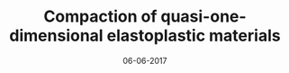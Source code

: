 ---
title: "Compaction of quasi-one-dimensional elastoplastic materials"
collection: publications
permalink: /publication/06-06-2017-https://www.nature.com/articles/ncomms15568
date: 06-06-2017
venue: 'Nature communications'
citation: 'M. Reza Shaebani, Javad Najafi, Ali Farnudi, Daniel Bonn, and Mehdi Habibi. Nature communications 8, no. 1 (2017): 15568.'
---